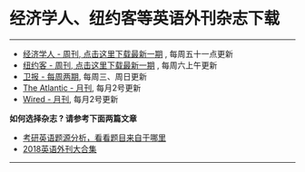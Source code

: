 # 经济学人、纽约客等英语外刊杂志下载
---------------------


* [经济学人 - 周刊, 点击这里下载最新一期](01_economist/te_2024.08.31) , 每周五十一点更新
* [纽约客 - 周刊, 点击这里下载最新一期](02_new_yorker/2024.09.02) , 每周六上午更新
* [卫报 - 每周两期](09_guardian/), 每周三、周日更新
* [The Atlantic - 月刊](04_atlantic), 每月2号更新
* [Wired - 月刊](05_wired), 每月2号更新

**如何选择杂志 ? 请参考下面两篇文章**

* [考研英语题源分析，看看题目来自于哪里](https://zhuanlan.zhihu.com/p/25051680)
* [2018英语外刊大合集](https://zhuanlan.zhihu.com/p/54181221)


-------------------------------------
